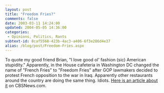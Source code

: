 ```yaml
---
layout: post
title: "Freedom Fries?"
comments: false
date: 2003-03-11 14:24:00
updated: 2004-05-05 14:36:00
categories:
 - Opinions, Politics, Rants
subtext-id: 8caf5568-423b-4ac3-a406-6f3e286d4e37
alias: /blog/post/Freedom-Fries.aspx
---
```



To quote my good friend Brian, "I love good ol' fashion (sic) American stupidity." Apparently, in the House cafeteria in Washington DC changed the name of "French Fries" to "Freedom Fries" after GOP lawmakers decided to protest French opposition to the war in Iraq. Apparently other restaurants around the country are doing the same thing. Idiots. [Here is an article about it](http://www.cbsnews.com/stories/2003/03/11/politics/main543555.shtml) on CBSNews.com.
